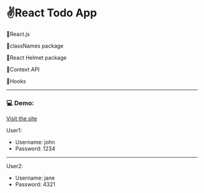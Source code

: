 # ✌️React Todo App
📌React.js

📌classNames package

📌React Helmet package

📌Context API

📌Hooks

---

### 💻 Demo:
[Visit the site](https://react-bms-todo-app.netlify.app/)

 User1:
- Username: john
- Password: 1234
 ---
User2:
- Username: jane
- Password: 4321
